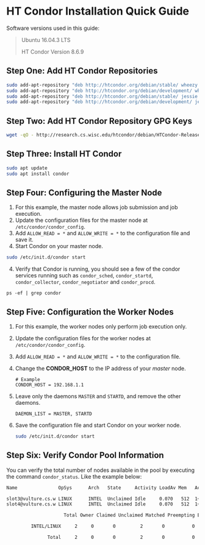 # HT Condor Installation Quick Guide

Software versions used in this guide:

> Ubuntu 16.04.3 LTS
>
> HT Condor Version 8.6.9

## Step One: Add HT Condor Repositories

```bash
sudo add-apt-repository "deb http://htcondor.org/debian/stable/ wheezy contrib"
sudo add-apt-repository "deb http://htcondor.org/debian/development/ wheezy contrib"
sudo add-apt-repository "deb http://htcondor.org/debian/stable/ jessie contrib"
sudo add-apt-repository "deb http://htcondor.org/debian/development/ jessie contrib"
```

## Step Two: Add HT Condor Repository GPG Keys

```bash
wget -qO - http://research.cs.wisc.edu/htcondor/debian/HTCondor-Release.gpg.key | sudo apt-key add -
```

## Step Three: Install HT Condor 

```bash
sudo apt update
sudo apt install condor
```

## Step Four: Configuring the Master Node

1. For this example, the master node allows job submission and job execution.
2. Update the configuration files for the master node at `/etc/condor/condor_config`.
3. Add `ALLOW_READ = *` and `ALLOW_WRITE = *` to the configuration file and save it.
4. Start Condor on your master node.

```bash
sudo /etc/init.d/condor start
```

4. Verify that Condor is running, you should see a few of the condor services running such as `condor_sched`, `condor_startd`, `condor_collector`, `condor_negotiator` and `condor_procd`.

```
ps -ef | grep condor
```

## Step Five: Configuration the Worker Nodes

1. For this example, the worker nodes only perform job execution only.

2. Update the configuration files for the worker nodes at `/etc/condor/condor_config`.

3. Add `ALLOW_READ = *` and `ALLOW_WRITE = *` to the configuration file.

4. Change the **CONDOR_HOST** to the IP address of your *master* node. 

   ```
   # Example
   CONDOR_HOST = 192.168.1.1
   ```

5. Leave only the daemons `MASTER` and `STARTD`, and remove the other daemons.

   ```
   DAEMON_LIST = MASTER, STARTD
   ```

6. Save the configuration file and start Condor on your worker node.

   ```bash
   sudo /etc/init.d/condor start
   ```

## Step Six: Verify Condor Pool Information

You can verify the total number of nodes available in the pool by executing the command `condor_status`. Like the example below:

```bash
Name               OpSys      Arch   State     Activity LoadAv Mem   ActvtyTime

slot3@vulture.cs.w LINUX      INTEL  Unclaimed Idle     0.070   512  1+11:10:32
slot4@vulture.cs.w LINUX      INTEL  Unclaimed Idle     0.070   512  1+11:10:32

                     Total Owner Claimed Unclaimed Matched Preempting Backfill

         INTEL/LINUX     2     0       0         2       0          0        0

               Total     2     0       0         2       0          0        0
```

